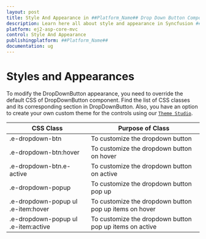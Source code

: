 ```yaml
---
layout: post
title: Style And Appearance in ##Platform_Name## Drop Down Button Component
description: Learn here all about style and appearance in Syncfusion ##Platform_Name## Drop Down Button component of Syncfusion Essential JS 2 and more.
platform: ej2-asp-core-mvc
control: Style And Appearance
publishingplatform: ##Platform_Name##
documentation: ug
---
```



# Styles and Appearances

To modify the DropDownButton appearance, you need to override the default CSS of DropDownButton component. Find the list of CSS classes and its corresponding section in DropDownButton. Also, you have an option to create your own custom theme for the controls using our [`Theme Studio`](https://ej2.syncfusion.com/themestudio/?theme=material).

| CSS Class | Purpose of Class |
|-----|-----|
| .e-dropdown-btn | To customize the dropdown button |
| .e-dropdown-btn:hover | To customize the dropdown button on hover |
| .e-dropdown-btn.e-active | To customize the dropdown button on active |
| .e-dropdown-popup | To customize the dropdown button pop up |
| .e-dropdown-popup ul .e-item:hover | To customize the dropdown button pop up items on hover |
| .e-dropdown-popup ul .e-item:active | To customize the dropdown button pop up items on active |